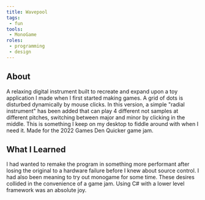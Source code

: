 ```yaml
---
title: Wavepool
tags:
 - fun
tools:
 - MonoGame
roles:
 - programming
 - design
---
```


## About
A relaxing digital instrument built to recreate and expand upon a toy application I made when I first started making games. A grid of dots is disturbed dynamically by mouse clicks. In this version, a simple "radial instrument" has been added that can play 4 different not samples at different pitches, switching between major and minor by clicking in the middle. This is something I keep on my desktop to fiddle around with when I need it. Made for the 2022 Games Den Quicker game jam.

## What I Learned
I had wanted to remake the program in something more performant after losing the original to a hardware failure before I knew about source control. I had also been meaning to try out monogame for some time. These desires collided in the convenience of a game jam. Using C# with a lower level framework was an absolute joy.
